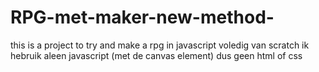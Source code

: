 # RPG-met-maker-new-method-

this is a project to try and make a rpg in javascript voledig van scratch
ik hebruik aleen javascript (met de canvas element) dus geen html of css
